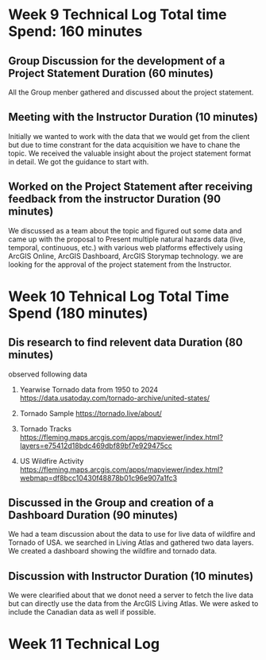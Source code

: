# Week 9 Technical Log      Total time Spend: 160 minutes
## Group Discussion for the development of a Project Statement    Duration (60 minutes)
All the Group menber gathered and discussed about the project statement. 
## Meeting with the Instructor                                    Duration (10 minutes)
Initially we wanted to work with the data that we would get from the client but due to time constrant for the 
data acquisition we have to chane the topic. We received the valuable insight about the project statement
format in detail. We got the guidance to start with.
## Worked on the Project Statement after receiving feedback from the instructor   Duration (90 minutes)
We discussed as a team about the topic and figured out some data and came up with the proposal to 
Present multiple natural hazards data (live, temporal, continuous, etc.) with various web platforms effectively using
ArcGIS Online, ArcGIS Dashboard, ArcGIS Storymap technology. we are looking for the approval of the project statement
from the Instructor.

# Week 10 Tehnical Log            Total Time Spend (180 minutes)
## Dis research to find relevent data    Duration (80 minutes)
observed following data
1. Yearwise Tornado data from 1950 to 2024
https://data.usatoday.com/tornado-archive/united-states/

2. Tornado Sample
https://tornado.live/about/

3. Tornado Tracks 
https://fleming.maps.arcgis.com/apps/mapviewer/index.html?layers=e75412d18bdc469dbf89bf7e929475cc

4. US Wildfire Activity
https://fleming.maps.arcgis.com/apps/mapviewer/index.html?webmap=df8bcc10430f48878b01c96e907a1fc3

## Discussed in the Group and creation of a Dashboard    Duration (90 minutes)
We had a team discussion about the data to use for live data of 
wildfire and Tornado of USA. we searched in Living Atlas and gathered two data layers.
We created a dashboard showing the wildfire and tornado data.

## Discussion with Instructor        Duration (10 minutes)
We were clearified about that we donot need a server to fetch the live data
but can directly use the data from the ArcGIS Living Atlas.
We were asked to include the Canadian data as well if possible.

# Week 11 Technical Log
